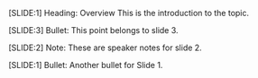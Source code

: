 [SLIDE:1]
Heading: Overview
This is the introduction to the topic.

[SLIDE:3]
Bullet: This point belongs to slide 3.

[SLIDE:2]
Note: These are speaker notes for slide 2.

[SLIDE:1]
Bullet: Another bullet for Slide 1.
